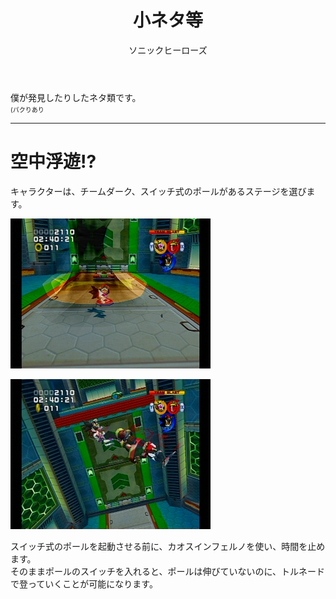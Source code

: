 ﻿---
layout: game
title: "小ネタ等"
subtitle: "ソニックヒーローズ"
category: game
subcategory: sonichr
---

僕が発見したりしたネタ類です。  
<font size="1">(パクりあり</font>

---

# 空中浮遊!?

キャラクターは、チームダーク、スイッチ式のポールがあるステージを選びます。

![ネタ1](/assets/game/sonichr/neta/01.jpg)

![ネタ2](/assets/game/sonichr/neta/02.jpg)

スイッチ式のポールを起動させる前に、カオスインフェルノを使い、時間を止めます。  
そのままポールのスイッチを入れると、ポールは伸びていないのに、トルネードで登っていくことが可能になります。